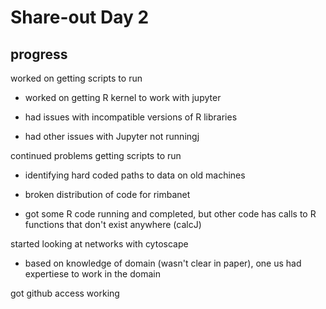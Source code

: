 # Share-out Day 2

## progress

worked on getting scripts to run

 * worked on getting R kernel to work with jupyter

 * had issues with incompatible versions of R libraries

 * had other issues with Jupyter not runningj

continued problems getting scripts to run
 
 * identifying hard coded paths to data on old machines
 
 * broken distribution of code for rimbanet 
 
 * got some R code running and completed, but other code has calls to R functions that don't exist anywhere (calcJ)

started looking at networks with cytoscape 

 * based on knowledge of domain (wasn't clear in paper), one us had expertiese to work in the domain

got github access working

